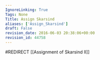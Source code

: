 ```yaml
---
IgnoreLinking: True
Tags: None
Title: Assign Skarsind
aliases: ['Assign_Skarsind']
draft: False
revision_date: 2016-06-03 20:38:06+00:00
revision_id: 44758
---
```


#REDIRECT [[Assignment of Skarsind II]]